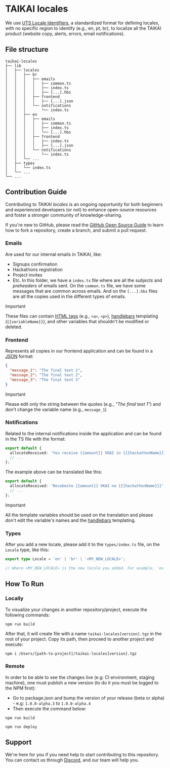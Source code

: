 # TAIKAI locales

We use [UTS Locale Identifiers](https://www.unicode.org/reports/tr35/tr35-59/tr35.html#Identifiers), a standardized format for defining locales, with no specific region to identify (e.g., en, pt, br), to localize all the TAIKAI product (website copy, alerts, errors, email notifications).

## File structure

```
taikai-locales
├── lib
│   ├── locales
│   │   ├── br
│   │   │   ├── emails
│   │   │   │   ├── common.ts
│   │   │   │   ├── index.ts
│   │   │   │   ├── [...].hbs
│   │   │   ├── frontend
│   │   │   │   ├── [...].json
│   │   │   └── notifications
│   │   │       └── index.ts
│   │   ├── en
│   │   │   ├── emails
│   │   │   │   ├── common.ts
│   │   │   │   ├── index.ts
│   │   │   │   └── [...].hbs
│   │   │   ├── frontend
│   │   │   │   ├── index.ts
│   │   │   │   ├── [...].json
│   │   │   └── notifications
│   │   │       └── index.ts
│   │   └── ...
│   ├── types
│   │   └── index.ts
│   └── ...
└── ...
```

## Contribution Guide

Contributing to _TAIKAI locales_ is an ongoing opportunity for both beginners and experienced developers (or not) to enhance open-source resources and foster a stronger community of knowledge-sharing.

If you're new to GitHub, please read the [GitHub Open Source Guide](https://opensource.guide/how-to-contribute/#opening-a-pull-request) to learn how to fork a repository, create a branch, and submit a pull request.

### Emails

Are used for our internal emails in TAIKAI, like:

- Signups confirmation
- Hackathons registration
- Project invites
- Etc.
  In this folder, we have a `index.ts` file where are all the _subjects_ and _preheaders_ of emails sent. On the `common.ts` file, we have some messages that are common across emails. And on the `[...].hbs` files are all the copies used in the different types of emails.

> [!IMPORTANT]
> These files can contain [HTML tags](https://developer.mozilla.org/en-US/docs/Web/HTML/Element) (e.g., `<a>`, `<p>`), [handlebars](https://developer.mozilla.org/en-US/docs/Learn/Tools_and_testing/Client-side_JavaScript_frameworks/Main_features#handlebars) templating (`{{variableName}}`), and other variables that shouldn't be modified or deleted.

### Frontend

Represents all copies in our frontend application and can be found in a [JSON](https://developer.mozilla.org/en-US/docs/Learn/JavaScript/Objects/JSON) format:

```json
{
  "message_1": "The final text 1",
  "message_2": "The final text 2",
  "message_3": "The final text 3"
}
```

> [!IMPORTANT]
> Please edit only the string between the quotes (e.g., _"The final text 1"_) and don't change the variable name (e.g., `message_1`)

### Notifications

Related to the internal notifications inside the application and can be found in the TS file with the format:

```ts
export default {
  allocateReceived: 'You receive {{amount}} VKAI in {{{hackathonName}}}',
  // ...
};
```

The example above can be translated like this:

```ts
export default {
  allocateReceived: 'Recebeste {{amount}} VKAI no {{{hackathonName}}}',
  // ...
};
```

> [!IMPORTANT]
> All the template variables should be used on the translation and please don't edit the variable's names and the [handlebars](https://developer.mozilla.org/en-US/docs/Learn/Tools_and_testing/Client-side_JavaScript_frameworks/Main_features#handlebars) templating.

### Types

After you add a new locale, please add it to the `types/index.ts` file, on the `Locale` type, like this:

```ts
export type Locale = 'en' | 'br' | '<MY_NEW_LOCALE>';

// Where <MY_NEW_LOCALE> is the new locale you added. For example, 'es', 'fr', 'de', etc.
```

## How To Run
### Locally

To visualize your changes in another repository/project, execute the following commands:
```
npm run build
```
After that, it will create file with a name `taikai-locales[version].tgz` in the root of your project. Copy its path, then proceed to another project and execute:
```
npm i /Users/[path-to-project]/taikai-locales[version].tgz
```

### Remote
In order to be able to see the changes live (e.g: CI environment, staging machine), one must publish a new version (to do it you must be logged to the NPM first):
- Go to package.json and bump the version of your release (beta or alpha) - e.g: `1.0.0-alpha.3` to `1.0.0-alpha.4`
- Then execute the command below:
```
npm run build
```
```
npm run deploy
```

## Support

We're here for you if you need help to start contributing to this repository. You can contact us through [Discord](https://discord.gg/layerx), and our team will help you.
